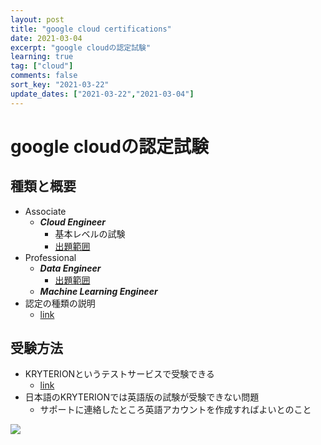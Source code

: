 ```yaml
---
layout: post
title: "google cloud certifications"
date: 2021-03-04
excerpt: "google cloudの認定試験"
learning: true
tag: ["cloud"]
comments: false
sort_key: "2021-03-22"
update_dates: ["2021-03-22","2021-03-04"]
---
```


# google cloudの認定試験

## 種類と概要
 - Associate
   - ***Cloud Engineer***
	 - 基本レベルの試験
	 - [出題範囲](https://cloud.google.com/certification/guides/cloud-engineer?hl=ja)
 - Professional 
   - ***Data Engineer***
	 - [出題範囲](https://cloud.google.com/certification/guides/data-engineer)
   - ***Machine Learning Engineer***
 - 認定の種類の説明
   - [link](https://cloud.google.com/certification?hl=ja)

## 受験方法
 - KRYTERIONというテストサービスで受験できる
   - [link](https://www.webassessor.com/)
 - 日本語のKRYTERIONでは英語版の試験が受験できない問題
   - サポートに連絡したところ英語アカウントを作成すればよいとのこと

<div>
  <img src="https://user-images.githubusercontent.com/4949982/111935589-1ea39100-8b07-11eb-9e8d-1b323e8e561e.png">
</div>
